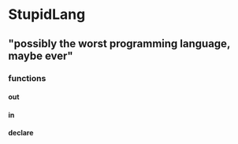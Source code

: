 # StupidLang

## "possibly the worst programming language, maybe ever"

### functions

#### out

#### in

#### declare

####